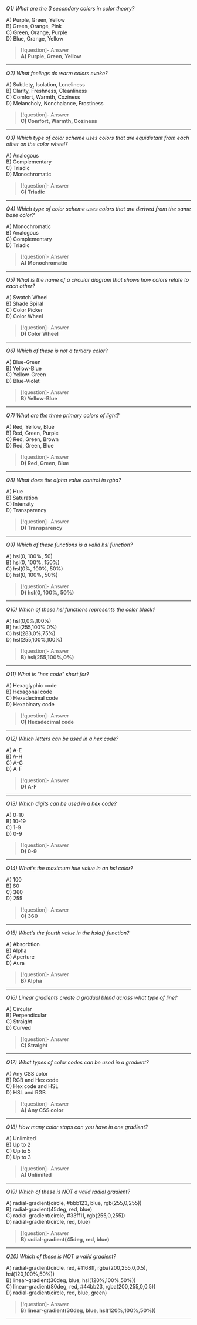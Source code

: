 *Q1) What are the 3 secondary colors in color theory?*

A) Purple, Green, Yellow  
B) Green, Orange, Pink  
C) Green, Orange, Purple  
D) Blue, Orange, Yellow  

> [!question]- Answer  
> **A) Purple, Green, Yellow**  

---

*Q2) What feelings do warm colors evoke?*

A) Subtlety, Isolation, Loneliness  
B) Clarity, Freshness, Cleanliness  
C) Comfort, Warmth, Coziness  
D) Melancholy, Nonchalance, Frostiness  

> [!question]- Answer  
> **C) Comfort, Warmth, Coziness**  

---

*Q3) Which type of color scheme uses colors that are equidistant from each other on the color wheel?*

A) Analogous  
B) Complementary  
C) Triadic  
D) Monochromatic  

> [!question]- Answer  
> **C) Triadic**  

---

*Q4) Which type of color scheme uses colors that are derived from the same base color?*

A) Monochromatic  
B) Analogous  
C) Complementary  
D) Triadic  

> [!question]- Answer  
> **A) Monochromatic**  

---

*Q5) What is the name of a circular diagram that shows how colors relate to each other?*

A) Swatch Wheel  
B) Shade Spiral  
C) Color Picker  
D) Color Wheel  

> [!question]- Answer  
> **D) Color Wheel**  

---

*Q6) Which of these is not a tertiary color?*

A) Blue-Green  
B) Yellow-Blue  
C) Yellow-Green  
D) Blue-Violet  

> [!question]- Answer  
> **B) Yellow-Blue**  

---

*Q7) What are the three primary colors of light?*

A) Red, Yellow, Blue  
B) Red, Green, Purple  
C) Red, Green, Brown  
D) Red, Green, Blue  

> [!question]- Answer  
> **D) Red, Green, Blue**  

---

*Q8) What does the alpha value control in rgba?*

A) Hue  
B) Saturation  
C) Intensity  
D) Transparency  

> [!question]- Answer  
> **D) Transparency**  

---

*Q9) Which of these functions is a valid hsl function?*

A) hsl(0, 100%, 50)  
B) hsl(0, 100%, 150%)  
C) hsl(0%, 100%, 50%)  
D) hsl(0, 100%, 50%)  

> [!question]- Answer  
> **D) hsl(0, 100%, 50%)**  

---

*Q10) Which of these hsl functions represents the color black?*

A) hsl(0,0%,100%)  
B) hsl(255,100%,0%)  
C) hsl(283,0%,75%)  
D) hsl(255,100%,100%)  

> [!question]- Answer  
> **B) hsl(255,100%,0%)**  

---

*Q11) What is "hex code" short for?*

A) Hexaglyphic code  
B) Hexagonal code  
C) Hexadecimal code  
D) Hexabinary code  

> [!question]- Answer  
> **C) Hexadecimal code**  

---

*Q12) Which letters can be used in a hex code?*

A) A-E  
B) A-H  
C) A-G  
D) A-F  

> [!question]- Answer  
> **D) A-F**  

---

*Q13) Which digits can be used in a hex code?*

A) 0-10  
B) 10-19  
C) 1-9  
D) 0-9  

> [!question]- Answer  
> **D) 0-9**  

---

*Q14) What’s the maximum hue value in an hsl color?*

A) 100  
B) 60  
C) 360  
D) 255  

> [!question]- Answer  
> **C) 360**  

---

*Q15) What’s the fourth value in the hsla() function?*

A) Absorbtion  
B) Alpha  
C) Aperture  
D) Aura  

> [!question]- Answer  
> **B) Alpha**  

---

*Q16) Linear gradients create a gradual blend across what type of line?*

A) Circular  
B) Perpendicular  
C) Straight  
D) Curved  

> [!question]- Answer  
> **C) Straight**  

---

*Q17) What types of color codes can be used in a gradient?*

A) Any CSS color  
B) RGB and Hex code  
C) Hex code and HSL  
D) HSL and RGB  

> [!question]- Answer  
> **A) Any CSS color**  

---

*Q18) How many color stops can you have in one gradient?*

A) Unlimited  
B) Up to 2  
C) Up to 5  
D) Up to 3  

> [!question]- Answer  
> **A) Unlimited**  

---

*Q19) Which of these is NOT a valid radial gradient?*

A) radial-gradient(circle, #bbb123, blue, rgb(255,0,255))  
B) radial-gradient(45deg, red, blue)  
C) radial-gradient(circle, #33ff11, rgb(255,0,255))  
D) radial-gradient(circle, red, blue)  

> [!question]- Answer  
> **B) radial-gradient(45deg, red, blue)**  

---

*Q20) Which of these is NOT a valid gradient?*

A) radial-gradient(circle, red, #1168ff, rgba(200,255,0,0.5), hsl(120,100%,50%))  
B) linear-gradient(30deg, blue, hsl(120%,100%,50%))  
C) linear-gradient(80deg, red, #44bb23, rgba(200,255,0,0.5))  
D) radial-gradient(circle, red, blue, green)  

> [!question]- Answer  
> **B) linear-gradient(30deg, blue, hsl(120%,100%,50%))**  

---
